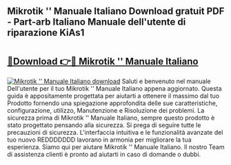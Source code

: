 ## Mikrotik '' Manuale Italiano Download gratuit PDF - Part-arb Italiano Manuale dell'utente di riparazione KiAs1

# <h2><a href="http://dfebtrf.blite.top/?on=Mikrotik+%27%27+Manuale+Italiano">🔗Download 👉🔴 Mikrotik '' Manuale Italiano</a></h2>

[![Mikrotik '' Manuale Italiano download](https://i.imgur.com/lujVjoI.png)](http://dfebtrf.blite.top/?on=Mikrotik+%27%27+Manuale+Italiano)
Saluti e benvenuto nel manuale Dell'utente per il tuo Mikrotik '' Manuale Italiano appena aggiornato. Questa guida è appositamente progettata per aiutarti a ottenere il massimo dal tuo Prodotto fornendo una spiegazione approfondita delle sue caratteristiche, configurazione, utilizzo, Manutenzione e Risoluzione dei problemi. La sicurezza prima di Mikrotik '' Manuale Italiano, sempre questo prodotto è stato progettato pensando alla sicurezza. Si prega di seguire tutte le precauzioni di sicurezza. L'interfaccia intuitiva e le funzionalità avanzate del tuo nuovo REDDDDDDD lavorano in armonia per migliorare la tua esperienza. Siamo qui per aiutare Mikrotik '' Manuale Italiano. Il nostro Team di assistenza clienti è pronto ad aiutarti in caso di domande o dubbi.
